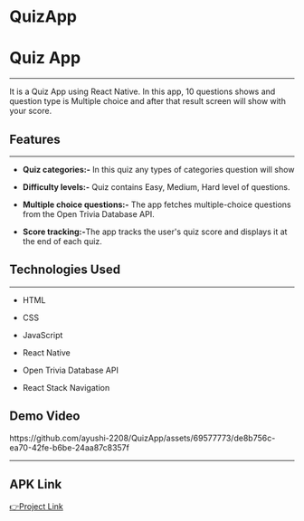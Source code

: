 # QuizApp
<h1>Quiz App</h1>
<hr><p> It is a Quiz App using React Native. In this app, 10 questions shows and question type is Multiple choice and after that result screen will show with your score.
</p><h2>Features</h2>
<hr><ul>
<li><b> Quiz categories:-</b> In this quiz any types of categories question will show </li>
</ul><ul>
<li><b>Difficulty levels:-</b> Quiz contains Easy, Medium, Hard level of questions.</li>
</ul>
<ul>
<li><b>Multiple choice questions:-</b> The app fetches multiple-choice questions from the Open Trivia Database API.</li>
</ul><ul>
<li><b>Score tracking:-</b>The app tracks the user's quiz score and displays it at the end of each quiz.</li>
</ul>

<h2>Technologies Used</h2>
<hr><ul>
<li>HTML</li>
</ul><ul>
<li>CSS</li>
</ul><ul>
<li>JavaScript</li>
</ul><ul>
<li>React Native</li>
</ul><ul>
<li>Open Trivia Database API</li>
</ul>
<ul>
<li>React Stack Navigation</li>
</ul>

<h2>Demo Video</h2>
https://github.com/ayushi-2208/QuizApp/assets/69577773/de8b756c-ea70-42fe-b6be-24aa87c8357f




<hr>
<h2>APK Link</h2>
<a href="https://drive.google.com/file/d/1DbIW79pw7NvhKFPpe7Tl9kFF7wnxdAc2/view?usp=sharing">👉Project Link</a>

